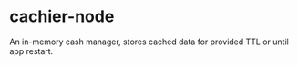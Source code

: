 # cachier-node
An in-memory cash manager, stores cached data for provided TTL or until app restart.
